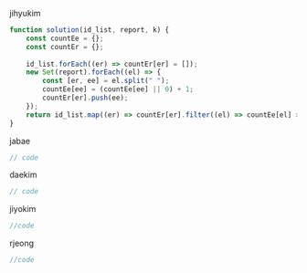 jihyukim
```js
function solution(id_list, report, k) {
    const countEe = {};
    const countEr = {};
    
    id_list.forEach((er) => countEr[er] = []);
    new Set(report).forEach((el) => {
        const [er, ee] = el.split(" ");
        countEe[ee] = (countEe[ee] || 0) + 1;
        countEr[er].push(ee);
    });
    return id_list.map((er) => countEr[er].filter((el) => countEe[el] >= k).length);
}
```
jabae
```js
// code
```
daekim
```js
// code
```
jiyokim
```js
//code
```
rjeong
```js
//code
```
